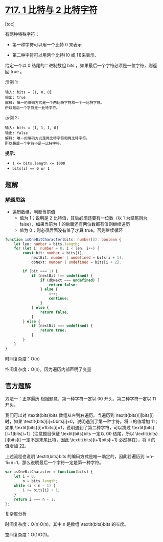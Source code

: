 

# [717. 1 比特与 2 比特字符](https://leetcode-cn.com/problems/1-bit-and-2-bit-characters/)

[toc]

有两种特殊字符：

-   第一种字符可以用一个比特 0 来表示

-   第二种字符可以用两个比特(10 或 11)来表示、

给定一个以 0 结尾的二进制数组 bits ，如果最后一个字符必须是一位字符，则返回 true 。

示例 1:

```
输入: bits = [1, 0, 0]
输出: true
解释: 唯一的编码方式是一个两比特字符和一个一比特字符。
所以最后一个字符是一比特字符。
```

示例 2:

```
输入: bits = [1, 1, 1, 0]
输出: false
解释: 唯一的编码方式是两比特字符和两比特字符。
所以最后一个字符不是一比特字符。
```

**提示:**

-   `1 <= bits.length <= 1000`
-   `bits[i] == 0 or 1`

## 题解

### 解题思路

-   遍历数组，判断当前值
    -   值为 1；说明是 2 比特值，其后必须还要有一位数（以 1 为结尾则为 false），如果当前为 1 的后面还有两位数都有值则继续遍历
    -   值为 0；则必须后面没有值了才算 true，否则继续循环

```typescript
function isOneBitCharacter(bits: number[]): boolean {
    let len: number = bits.length;
    for (let i: number = 0; i < len; i++) {
        const bit: number = bits[i],
            nextBit: number | undefined = bits[i + 1],
            dbNext: number | undefined = bits[i + 2];

        if (bit === 1) {
            if (nextBit !== undefined) {
                if (dbNext === undefined) {
                    return false;
                } else {
                    i++;
                    continue;
                }
            } else {
                return false;
            }
        } else {
            if (nextBit === undefined) {
                return true;
            }
        }
    }
}
```

时间复杂度：O(n)

空间复杂度：O(n)，因为遍历内部声明了变量

## 官方题解

方法一：正序遍历
根据题意，第一种字符一定以 00 开头，第二种字符一定以 11 开头。

我们可以对 \textit{bits}bits 数组从左到右遍历。当遍历到 \textit{bits}[i]bits[i] 时，如果 \textit{bits}[i]=0bits[i]=0，说明遇到了第一种字符，将 ii 的值增加 11；如果 \textit{bits}[i]=1bits[i]=1，说明遇到了第二种字符，可以跳过 \textit{bits}[i+1]bits[i+1]（注意题目保证 \textit{bits}bits 一定以 00 结尾，所以 \textit{bits}[i]bits[i] 一定不是末尾比特，因此 \textit{bits}[i+1]bits[i+1] 必然存在），将 ii 的值增加 22。

上述流程也说明 \textit{bits}bits 的编码方式是唯一确定的，因此若遍历到 i=n-1i=n−1，那么说明最后一个字符一定是第一种字符。

```js
var isOneBitCharacter = function(bits) {
    let i = 0,
        n = bits.length;
    while (i < n - 1) {
        i += bits[i] + 1;
    }
    return i === n - 1;
};
```

复杂度分析

时间复杂度：O(n)O(n)，其中 n 是数组 \textit{bits}bits 的长度。

空间复杂度：O(1)O(1)。
